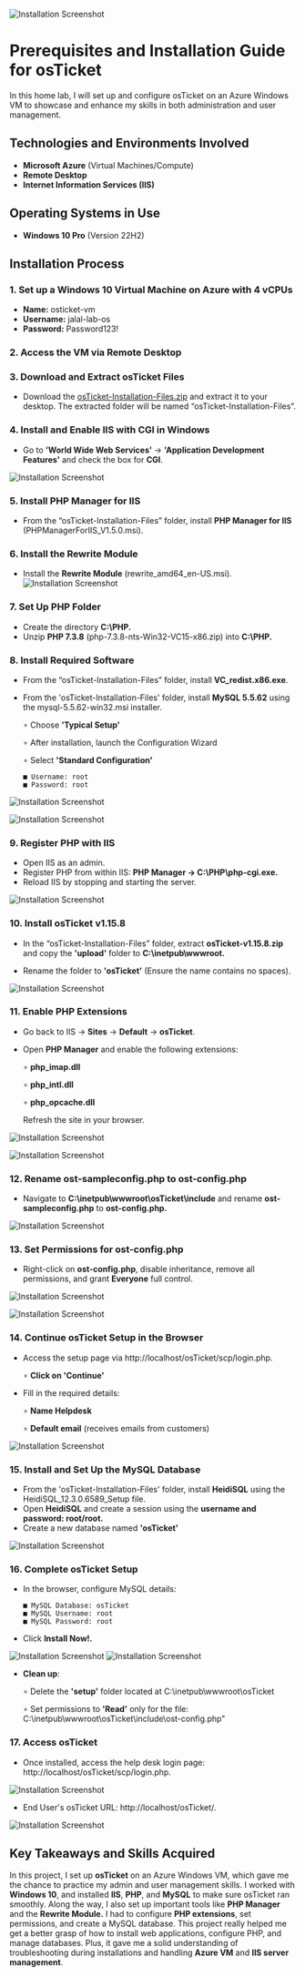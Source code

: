 ![Installation Screenshot](https://github.com/Jalal-Hatamleh/osTicket-Setup/blob/main/images/1.png?raw=true)

# Prerequisites and Installation Guide for osTicket

In this home lab, I will set up and configure osTicket on an Azure Windows VM to showcase and enhance my skills in both administration and user management.

## Technologies and Environments Involved
* **Microsoft Azure** (Virtual Machines/Compute)
* **Remote Desktop**
* **Internet Information Services (IIS)**

## Operating Systems in Use
* **Windows 10 Pro** (Version 22H2)

## Installation Process
### 1. Set up a Windows 10 Virtual Machine on Azure with 4 vCPUs
* **Name:** osticket-vm
* **Username:** jalal-lab-os
* **Password:** Password123!

### 2. Access the VM via Remote Desktop

### 3. Download and Extract osTicket Files
* Download the [osTicket-Installation-Files.zip](https://drive.google.com/uc?export=download&id=1b3RBkXTLNGXbibeMuAynkfzdBC1NnqaD) and extract it to your desktop. The extracted folder will be named “osTicket-Installation-Files”.

### 4. Install and Enable IIS with CGI in Windows
* Go to **'World Wide Web Services'** -> **'Application Development Features'** and check the box for **CGI**.

![Installation Screenshot](https://github.com/Jalal-Hatamleh/osTicket-Setup/blob/main/images/1.png?raw=true)

### 5. Install PHP Manager for IIS
* From the “osTicket-Installation-Files” folder, install **PHP Manager for IIS** (PHPManagerForIIS_V1.5.0.msi).

### 6. Install the Rewrite Module
* Install the **Rewrite Module** (rewrite_amd64_en-US.msi).
![Installation Screenshot](https://github.com/Jalal-Hatamleh/osTicket-Setup/blob/main/images/1.png?raw=true)

### 7. Set Up PHP Folder
* Create the directory **C:\PHP.**
* Unzip **PHP 7.3.8** (php-7.3.8-nts-Win32-VC15-x86.zip) into **C:\PHP.**


### 8. Install Required Software
* From the “osTicket-Installation-Files” folder, install **VC_redist.x86.exe**.

* From the 'osTicket-Installation-Files' folder, install **MySQL 5.5.62** using the mysql-5.5.62-win32.msi installer.

     ∘ Choose **'Typical Setup'**

     ∘ After installation, launch the Configuration Wizard

     ∘ Select **'Standard Configuration'**

      ■ Username: root
      ■ Password: root


![Installation Screenshot](https://github.com/Jalal-Hatamleh/osTicket-Setup/blob/main/images/1.png?raw=true)

![Installation Screenshot](https://github.com/Jalal-Hatamleh/osTicket-Setup/blob/main/images/1.png?raw=true)



### 9. Register PHP with IIS

* Open IIS as an admin.
* Register PHP from within IIS: **PHP Manager -> C:\PHP\php-cgi.exe.**
* Reload IIS by stopping and starting the server.

![Installation Screenshot](https://github.com/Jalal-Hatamleh/osTicket-Setup/blob/main/images/1.png?raw=true)


### 10. Install osTicket v1.15.8

* In the “osTicket-Installation-Files” folder, extract **osTicket-v1.15.8.zip** and copy the **'upload'** folder to **C:\inetpub\wwwroot.**

* Rename the folder to **'osTicket'** (Ensure the name contains no spaces).

![Installation Screenshot](https://github.com/Jalal-Hatamleh/osTicket-Setup/blob/main/images/1.png?raw=true)


### 11. Enable PHP Extensions

* Go back to IIS -> **Sites** -> **Default** -> **osTicket**.

* Open **PHP Manager** and enable the following extensions:

     ∘ **php_imap.dll**

     ∘ **php_intl.dll**

     ∘ **php_opcache.dll**

    Refresh the site in your browser.

![Installation Screenshot](https://github.com/Jalal-Hatamleh/osTicket-Setup/blob/main/images/1.png?raw=true)

![Installation Screenshot](https://github.com/Jalal-Hatamleh/osTicket-Setup/blob/main/images/1.png?raw=true)


### 12. Rename ost-sampleconfig.php to ost-config.php

* Navigate to **C:\inetpub\wwwroot\osTicket\include** and rename **ost-sampleconfig.php** to **ost-config.php.**

![Installation Screenshot](https://github.com/Jalal-Hatamleh/osTicket-Setup/blob/main/images/1.png?raw=true)


### 13. Set Permissions for ost-config.php

* Right-click on **ost-config.php**, disable inheritance, remove all permissions, and grant **Everyone** full control.

![Installation Screenshot](https://github.com/Jalal-Hatamleh/osTicket-Setup/blob/main/images/1.png?raw=true)

![Installation Screenshot](https://github.com/Jalal-Hatamleh/osTicket-Setup/blob/main/images/1.png?raw=true)


### 14. Continue osTicket Setup in the Browser

* Access the setup page via http://localhost/osTicket/scp/login.php.

     ∘ **Click on 'Continue'**

* Fill in the required details:

     ∘ **Name Helpdesk**

     ∘ **Default email** (receives emails from customers)

![Installation Screenshot](https://github.com/Jalal-Hatamleh/osTicket-Setup/blob/main/images/1.png?raw=true)


### 15. Install and Set Up the MySQL Database

* From the 'osTicket-Installation-Files' folder, install **HeidiSQL** using the HeidiSQL_12.3.0.6589_Setup file.
* Open **HeidiSQL** and create a session using the **username and password: root/root.**
* Create a new database named **'osTicket'**

![Installation Screenshot](https://github.com/Jalal-Hatamleh/osTicket-Setup/blob/main/images/1.png?raw=true)


### 16. Complete osTicket Setup

* In the browser, configure MySQL details:

      ■ MySQL Database: osTicket
      ■ MySQL Username: root
      ■ MySQL Password: root

* Click **Install Now!.**

![Installation Screenshot](https://github.com/Jalal-Hatamleh/osTicket-Setup/blob/main/images/1.png?raw=true)
![Installation Screenshot](https://github.com/Jalal-Hatamleh/osTicket-Setup/blob/main/images/1.png?raw=true)

* **Clean up**:

     ∘ Delete the **'setup'** folder located at C:\inetpub\wwwroot\osTicket

     ∘ Set permissions to **'Read'** only for the file: C:\inetpub\wwwroot\osTicket\include\ost-config.php"


### 17. Access osTicket

* Once installed, access the help desk login page: http://localhost/osTicket/scp/login.php.

![Installation Screenshot](https://github.com/Jalal-Hatamleh/osTicket-Setup/blob/main/images/1.png?raw=true)


* End User's osTicket URL: http://localhost/osTicket/.

![Installation Screenshot](https://github.com/Jalal-Hatamleh/osTicket-Setup/blob/main/images/1.png?raw=true)


**Key Takeaways and Skills Acquired**  
---

In this project, I set up **osTicket** on an Azure Windows VM, which gave me the chance to practice my admin and user management skills. I worked with **Windows 10**, and installed **IIS**, **PHP**, and **MySQL** to make sure osTicket ran smoothly. Along the way, I also set up important tools like **PHP Manager** and the **Rewrite Module.** I had to configure **PHP extensions**, set permissions, and create a MySQL database. This project really helped me get a better grasp of how to install web applications, configure PHP, and manage databases. Plus, it gave me a solid understanding of troubleshooting during installations and handling **Azure VM** and **IIS server management**.
